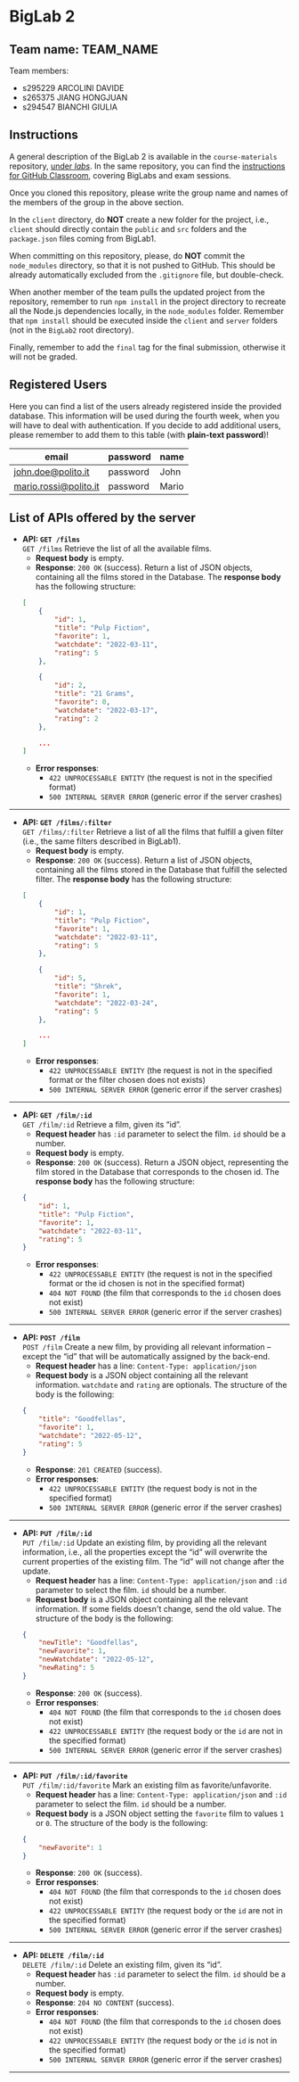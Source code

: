# BigLab 2

## Team name: TEAM_NAME

Team members:
* s295229 ARCOLINI DAVIDE
* s265375 JIANG HONGJUAN
* s294547 BIANCHI GIULIA

## Instructions

A general description of the BigLab 2 is available in the `course-materials` repository, [under _labs_](https://polito-wa1-aw1-2022.github.io/materials/labs/BigLab2/BigLab2.pdf). In the same repository, you can find the [instructions for GitHub Classroom](https://polito-wa1-aw1-2022.github.io/materials/labs/GH-Classroom-BigLab-Instructions.pdf), covering BigLabs and exam sessions.

Once you cloned this repository, please write the group name and names of the members of the group in the above section.

In the `client` directory, do **NOT** create a new folder for the project, i.e., `client` should directly contain the `public` and `src` folders and the `package.json` files coming from BigLab1.

When committing on this repository, please, do **NOT** commit the `node_modules` directory, so that it is not pushed to GitHub.
This should be already automatically excluded from the `.gitignore` file, but double-check.

When another member of the team pulls the updated project from the repository, remember to run `npm install` in the project directory to recreate all the Node.js dependencies locally, in the `node_modules` folder.
Remember that `npm install` should be executed inside the `client` and `server` folders (not in the `BigLab2` root directory).

Finally, remember to add the `final` tag for the final submission, otherwise it will not be graded.

## Registered Users

Here you can find a list of the users already registered inside the provided database. This information will be used during the fourth week, when you will have to deal with authentication.
If you decide to add additional users, please remember to add them to this table (with **plain-text password**)!

| email | password | name |
|-------|----------|------|
| john.doe@polito.it | password | John |
| mario.rossi@polito.it | password | Mario |

## List of APIs offered by the server

- **API: `GET /films`**
\
    `GET /films`
    Retrieve the list of all the available films.
    - **Request body** is empty.
    - **Response**: `200 OK` (success). Return a list of JSON objects, containing all the films stored in the Database. The **response body** has the following structure:  
    ```JSON
    [
        {
            "id": 1,
            "title": "Pulp Fiction", 
            "favorite": 1,
            "watchdate": "2022-03-11",
            "rating": 5
        },

        {
            "id": 2,
            "title": "21 Grams", 
            "favorite": 0,
            "watchdate": "2022-03-17",
            "rating": 2
        },

        ...
    ]
    ```
    - **Error responses**: 
        - `422 UNPROCESSABLE ENTITY` (the request is not in the specified format)
        - `500 INTERNAL SERVER ERROR` (generic error if the server crashes)    
---
- **API: `GET /films/:filter`**
\
    `GET /films/:filter`
    Retrieve a list of all the films that fulfill a given filter (i.e., the same filters described in BigLab1).
    - **Request body** is empty.
    - **Response**: `200 OK` (success). Return a list of JSON objects, containing all the films stored in the Database that fulfill the selected filter. The **response body** has the following structure: 
    ```JSON
    [
        {
            "id": 1,
            "title": "Pulp Fiction", 
            "favorite": 1,
            "watchdate": "2022-03-11",
            "rating": 5
        },

        {
            "id": 5,
            "title": "Shrek", 
            "favorite": 1,
            "watchdate": "2022-03-24",
            "rating": 5
        },

        ...
    ]
    ```
    - **Error responses**: 
        - `422 UNPROCESSABLE ENTITY` (the request is not in the specified format or the filter chosen does not exists)
        - `500 INTERNAL SERVER ERROR` (generic error if the server crashes)  
---

- **API: `GET /film/:id`**
\
    `GET /film/:id`
    Retrieve a film, given its “id”.
    - **Request header** has `:id` parameter to select the film. `id` should be a number.
    - **Request body** is empty.
    - **Response**: `200 OK` (success). Return a JSON object, representing the film stored in the Database that corresponds to the chosen id. The **response body** has the following structure: 
    ```JSON
    {
        "id": 1,
        "title": "Pulp Fiction", 
        "favorite": 1,
        "watchdate": "2022-03-11",
        "rating": 5
    }
    ```
    - **Error responses**: 
        - `422 UNPROCESSABLE ENTITY` (the request is not in the specified format or the id chosen is not in the specified format)
        - `404 NOT FOUND` (the film that corresponds to the `id` chosen does not exist)
        - `500 INTERNAL SERVER ERROR` (generic error if the server crashes) 
---

- **API: `POST /film`**
\
    `POST /film`
    Create a new film, by providing all relevant information – except the “id” that will be automatically assigned by the back-end.
    - **Request header** has a line: `Content-Type: application/json`
    - **Request body** is a JSON object containing all the relevant information. `watchdate` and `rating` are optionals. The structure of the body is the following: 
    ```JSON
    {
        "title": "Goodfellas", 
        "favorite": 1,
        "watchdate": "2022-05-12",
        "rating": 5
    }
    ```
    - **Response**: `201 CREATED` (success).
    - **Error responses**: 
        - `422 UNPROCESSABLE ENTITY` (the request body is not in the specified format)
        - `500 INTERNAL SERVER ERROR` (generic error if the server crashes) 
---

- **API: `PUT /film/:id`**
\
    `PUT /film/:id`
    Update an existing film, by providing all the relevant information, i.e., all the properties except the “id” will overwrite the current properties of the existing film. The “id” will not change after the update.
    - **Request header** has a line: `Content-Type: application/json` and `:id` parameter to select the film. `id` should be a number.
    - **Request body** is a JSON object containing all the relevant information. If some fields doesn't change, send the old value. The structure of the body is the following: 
    ```JSON
    {
        "newTitle": "Goodfellas", 
        "newFavorite": 1,
        "newWatchdate": "2022-05-12",
        "newRating": 5
    }
    ```
    - **Response**: `200 OK` (success).
    - **Error responses**: 
        - `404 NOT FOUND` (the film that corresponds to the `id` chosen does not exist)
        - `422 UNPROCESSABLE ENTITY` (the request body or the `id` are not in the specified format)
        - `500 INTERNAL SERVER ERROR` (generic error if the server crashes) 
---

- **API: `PUT /film/:id/favorite`**
\
    `PUT /film/:id/favorite`
    Mark an existing film as favorite/unfavorite.
    - **Request header** has a line: `Content-Type: application/json` and `:id` parameter to select the film. `id` should be a number.
    - **Request body** is a JSON object setting the `favorite` film to values `1` or `0`. The structure of the body is the following: 
    ```JSON
    {
        "newFavorite": 1
    }
    ```
    - **Response**: `200 OK` (success).
    - **Error responses**: 
        - `404 NOT FOUND` (the film that corresponds to the `id` chosen does not exist)
        - `422 UNPROCESSABLE ENTITY` (the request body or the `id` are not in the specified format)
        - `500 INTERNAL SERVER ERROR` (generic error if the server crashes) 
---

- **API: `DELETE /film/:id`**
\
    `DELETE /film/:id`
    Delete an existing film, given its “id”.
    - **Request header** has `:id` parameter to select the film. `id` should be a number.
    - **Request body** is empty.
    - **Response**: `204 NO CONTENT` (success).
    - **Error responses**: 
        - `404 NOT FOUND` (the film that corresponds to the `id` chosen does not exist)
        - `422 UNPROCESSABLE ENTITY` (the request body or the `id` is not in the specified format)
        - `500 INTERNAL SERVER ERROR` (generic error if the server crashes) 
---